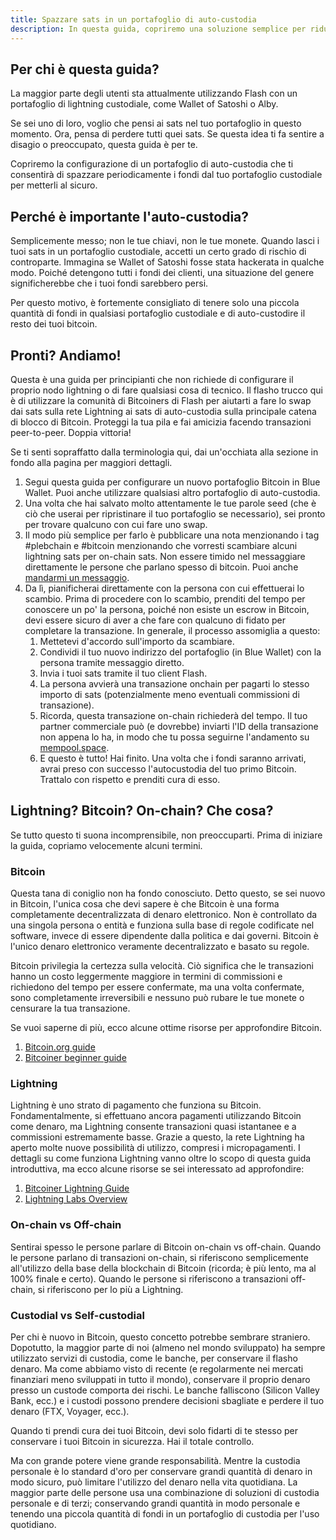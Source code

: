 ```yaml
---
title: Spazzare sats in un portafoglio di auto-custodia
description: In questa guida, copriremo una soluzione semplice per ridurre il rischio di controparte spazzando i fondi in un portafoglio di auto-custodia.
---
```


## Per chi è questa guida?

La maggior parte degli utenti sta attualmente utilizzando Flash con un portafoglio di lightning custodiale, come Wallet of Satoshi o Alby.

Se sei uno di loro, voglio che pensi ai sats nel tuo portafoglio in questo momento. Ora, pensa di perdere tutti quei sats. Se questa idea ti fa sentire a disagio o preoccupato, questa guida è per te.

Copriremo la configurazione di un portafoglio di auto-custodia che ti consentirà di spazzare periodicamente i fondi dal tuo portafoglio custodiale per metterli al sicuro.

## Perché è importante l'auto-custodia?

Semplicemente messo; non le tue chiavi, non le tue monete. Quando lasci i tuoi sats in un portafoglio custodiale, accetti un certo grado di rischio di controparte. Immagina se Wallet of Satoshi fosse stata hackerata in qualche modo. Poiché detengono tutti i fondi dei clienti, una situazione del genere significherebbe che i tuoi fondi sarebbero persi.

Per questo motivo, è fortemente consigliato di tenere solo una piccola quantità di fondi in qualsiasi portafoglio custodiale e di auto-custodire il resto dei tuoi bitcoin.

## Pronti? Andiamo!

Questa è una guida per principianti che non richiede di configurare il proprio nodo lightning o di fare qualsiasi cosa di tecnico. Il flasho trucco qui è di utilizzare la comunità di Bitcoiners di Flash per aiutarti a fare lo swap dai sats sulla rete Lightning ai sats di auto-custodia sulla principale catena di blocco di Bitcoin. Proteggi la tua pila e fai amicizia facendo transazioni peer-to-peer. Doppia vittoria!

Se ti senti sopraffatto dalla terminologia qui, dai un'occhiata alla sezione in fondo alla pagina per maggiori dettagli.

1. Segui questa guida per configurare un nuovo portafoglio Bitcoin in Blue Wallet. Puoi anche utilizzare qualsiasi altro portafoglio di auto-custodia.
1. Una volta che hai salvato molto attentamente le tue parole seed (che è ciò che userai per ripristinare il tuo portafoglio se necessario), sei pronto per trovare qualcuno con cui fare uno swap.
1. Il modo più semplice per farlo è pubblicare una nota menzionando i tag #plebchain e #bitcoin menzionando che vorresti scambiare alcuni lightning sats per on-chain sats. Non essere timido nel messaggiare direttamente le persone che parlano spesso di bitcoin. Puoi anche [mandarmi un messaggio](https://primal.net/jeffg).
1. Da lì, pianificherai direttamente con la persona con cui effettuerai lo scambio. Prima di procedere con lo scambio, prenditi del tempo per conoscere un po' la persona, poiché non esiste un escrow in Bitcoin, devi essere sicuro di aver a che fare con qualcuno di fidato per completare la transazione. In generale, il processo assomiglia a questo:
    1. Mettetevi d'accordo sull'importo da scambiare.
    1. Condividi il tuo nuovo indirizzo del portafoglio (in Blue Wallet) con la persona tramite messaggio diretto.
    1. Invia i tuoi sats tramite il tuo client Flash.
    1. La persona avvierà una transazione onchain per pagarti lo stesso importo di sats (potenzialmente meno eventuali commissioni di transazione).
    1. Ricorda, questa transazione on-chain richiederà del tempo. Il tuo partner commerciale può (e dovrebbe) inviarti l'ID della transazione non appena lo ha, in modo che tu possa seguirne l'andamento su [mempool.space](https://mempool.space).
    1. E questo è tutto! Hai finito. Una volta che i fondi saranno arrivati, avrai preso con successo l'autocustodia del tuo primo Bitcoin. Trattalo con rispetto e prenditi cura di esso.

## Lightning? Bitcoin? On-chain? Che cosa?

Se tutto questo ti suona incomprensibile, non preoccuparti. Prima di iniziare la guida, copriamo velocemente alcuni termini.

### Bitcoin

Questa tana di coniglio non ha fondo conosciuto. Detto questo, se sei nuovo in Bitcoin, l'unica cosa che devi sapere è che Bitcoin è una forma completamente decentralizzata di denaro elettronico. Non è controllato da una singola persona o entità e funziona sulla base di regole codificate nel software, invece di essere dipendente dalla politica e dai governi. Bitcoin è l'unico denaro elettronico veramente decentralizzato e basato su regole.

Bitcoin privilegia la certezza sulla velocità. Ciò significa che le transazioni hanno un costo leggermente maggiore in termini di commissioni e richiedono del tempo per essere confermate, ma una volta confermate, sono completamente irreversibili e nessuno può rubare le tue monete o censurare la tua transazione.

Se vuoi saperne di più, ecco alcune ottime risorse per approfondire Bitcoin.

1. [Bitcoin.org guide](https://bitcoin.org/en/how-it-works)
1. [Bitcoiner beginner guide](https://bitcoiner.guide/beginner/)

### Lightning

Lightning è uno strato di pagamento che funziona su Bitcoin. Fondamentalmente, si effettuano ancora pagamenti utilizzando Bitcoin come denaro, ma Lightning consente transazioni quasi istantanee e a commissioni estremamente basse. Grazie a questo, la rete Lightning ha aperto molte nuove possibilità di utilizzo, compresi i micropagamenti. I dettagli su come funziona Lightning vanno oltre lo scopo di questa guida introduttiva, ma ecco alcune risorse se sei interessato ad approfondire:

1. [Bitcoiner Lightning Guide](https://bitcoiner.guide/lightning/)
1. [Lightning Labs Overview](https://docs.lightning.engineering/the-lightning-network/overview)

### On-chain vs Off-chain

Sentirai spesso le persone parlare di Bitcoin on-chain vs off-chain. Quando le persone parlano di transazioni on-chain, si riferiscono semplicemente all'utilizzo della base della blockchain di Bitcoin (ricorda; è più lento, ma al 100% finale e certo). Quando le persone si riferiscono a transazioni off-chain, si riferiscono per lo più a Lightning.

### Custodial vs Self-custodial

Per chi è nuovo in Bitcoin, questo concetto potrebbe sembrare straniero. Dopotutto, la maggior parte di noi (almeno nel mondo sviluppato) ha sempre utilizzato servizi di custodia, come le banche, per conservare il flasho denaro. Ma come abbiamo visto di recente (e regolarmente nei mercati finanziari meno sviluppati in tutto il mondo), conservare il proprio denaro presso un custode comporta dei rischi. Le banche falliscono (Silicon Valley Bank, ecc.) e i custodi possono prendere decisioni sbagliate e perdere il tuo denaro (FTX, Voyager, ecc.).

Quando ti prendi cura dei tuoi Bitcoin, devi solo fidarti di te stesso per conservare i tuoi Bitcoin in sicurezza. Hai il totale controllo.

Ma con grande potere viene grande responsabilità. Mentre la custodia personale è lo standard d'oro per conservare grandi quantità di denaro in modo sicuro, può limitare l'utilizzo del denaro nella vita quotidiana. La maggior parte delle persone usa una combinazione di soluzioni di custodia personale e di terzi; conservando grandi quantità in modo personale e tenendo una piccola quantità di fondi in un portafoglio di custodia per l'uso quotidiano.
